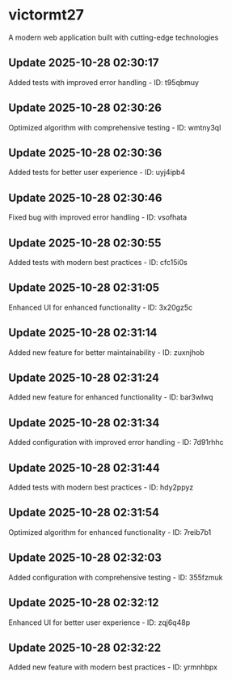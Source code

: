 # victormt27
A modern web application built with cutting-edge technologies

## Update 2025-10-28 02:30:17
Added tests with improved error handling - ID: t95qbmuy


## Update 2025-10-28 02:30:26
Optimized algorithm with comprehensive testing - ID: wmtny3ql


## Update 2025-10-28 02:30:36
Added tests for better user experience - ID: uyj4ipb4


## Update 2025-10-28 02:30:46
Fixed bug with improved error handling - ID: vsofhata


## Update 2025-10-28 02:30:55
Added tests with modern best practices - ID: cfc15i0s


## Update 2025-10-28 02:31:05
Enhanced UI for enhanced functionality - ID: 3x20gz5c


## Update 2025-10-28 02:31:14
Added new feature for better maintainability - ID: zuxnjhob


## Update 2025-10-28 02:31:24
Added new feature for enhanced functionality - ID: bar3wlwq


## Update 2025-10-28 02:31:34
Added configuration with improved error handling - ID: 7d91rhhc


## Update 2025-10-28 02:31:44
Added tests with modern best practices - ID: hdy2ppyz


## Update 2025-10-28 02:31:54
Optimized algorithm for enhanced functionality - ID: 7reib7b1


## Update 2025-10-28 02:32:03
Added configuration with comprehensive testing - ID: 355fzmuk


## Update 2025-10-28 02:32:12
Enhanced UI for better user experience - ID: zqj6q48p


## Update 2025-10-28 02:32:22
Added new feature with modern best practices - ID: yrmnhbpx

